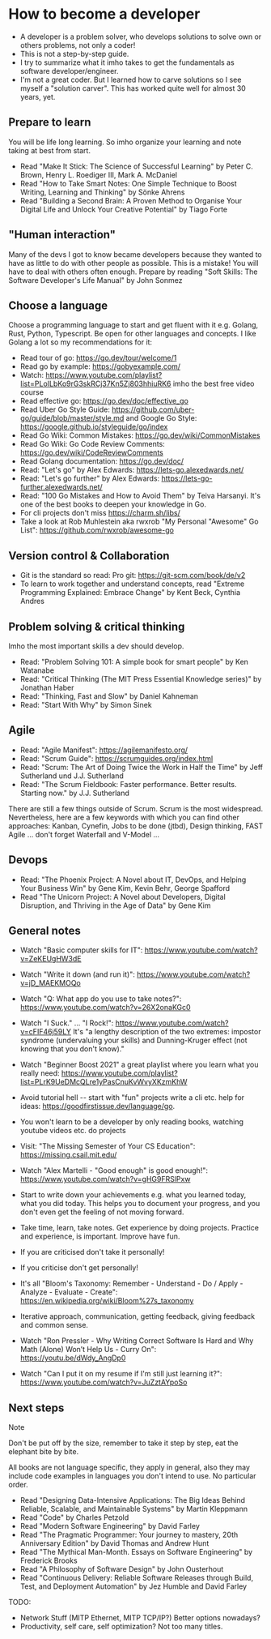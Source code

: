 # How to become a developer

- A developer is a problem solver, who develops solutions to solve own or others problems, not only a coder!
- This is not a step-by-step guide.
- I try to summarize what it imho takes to get the fundamentals as software developer/engineer.
- I'm not a great coder. But I learned how to carve solutions so I see myself a "solution carver". This has worked quite well for almost 30 years, yet.

## Prepare to learn
You will be life long learning. So imho organize your learning and note taking at best from start.
- Read "Make It Stick: The Science of Successful Learning" by Peter C. Brown, Henry L. Roediger III, Mark A. McDaniel
- Read "How to Take Smart Notes: One Simple Technique to Boost Writing, Learning and Thinking" by Sönke Ahrens
- Read "Building a Second Brain: A Proven Method to Organise Your Digital Life and Unlock Your Creative Potential" by Tiago Forte

## "Human interaction"
Many of the devs I got to know became developers because they wanted to have as little to do with other people as possible. This is a mistake! You will have to deal with others often enough. Prepare by reading "Soft Skills: The Software Developer's Life Manual" by John Sonmez

## Choose a language
Choose a programming language to start and get fluent with it e.g. Golang, Rust, Python, Typescript. Be open for other languages and concepts.
I like Golang a lot so my recommendations for it:
- Read tour of go: https://go.dev/tour/welcome/1
- Read go by example: https://gobyexample.com/
- Watch: https://www.youtube.com/playlist?list=PLoILbKo9rG3skRCj37Kn5Zj803hhiuRK6 imho the best free video course
- Read effective go: https://go.dev/doc/effective_go
- Read Uber Go Style Guide: https://github.com/uber-go/guide/blob/master/style.md and Google Go Style: https://google.github.io/styleguide/go/index
- Read Go Wiki: Common Mistakes: https://go.dev/wiki/CommonMistakes
- Read Go Wiki: Go Code Review Comments: https://go.dev/wiki/CodeReviewComments
- Read Golang documentation: https://go.dev/doc/
- Read: "Let's go" by Alex Edwards: https://lets-go.alexedwards.net/
- Read: "Let's go further" by Alex Edwards: https://lets-go-further.alexedwards.net/
- Read: "100 Go Mistakes and How to Avoid Them" by Teiva Harsanyi. It's one of the best books to deepen your knowledge in Go.
- For cli projects don't miss https://charm.sh/libs/
- Take a look at Rob Muhlestein aka rwxrob "My Personal "Awesome" Go List": https://github.com/rwxrob/awesome-go

## Version control & Collaboration

- Git is the standard so read: Pro git: https://git-scm.com/book/de/v2
- To learn to work together and understand concepts, read "Extreme Programming Explained: Embrace Change" by Kent Beck, Cynthia Andres

## Problem solving & critical thinking
Imho the most important skills a dev should develop.

- Read: "Problem Solving 101: A simple book for smart people" by Ken Watanabe
- Read: "Critical Thinking (The MIT Press Essential Knowledge series)" by Jonathan Haber
- Read: "Thinking, Fast and Slow" by Daniel Kahneman
- Read: "Start With Why" by Simon Sinek

## Agile
- Read: "Agile Manifest": https://agilemanifesto.org/
- Read: "Scrum Guide": https://scrumguides.org/index.html
- Read: "Scrum: The Art of Doing Twice the Work in Half the Time" by Jeff Sutherland und J.J. Sutherland
- Read: "The Scrum Fieldbook: Faster performance. Better results. Starting now." by J.J. Sutherland 

There are still a few things outside of Scrum. Scrum is the most widespread. Nevertheless, here are a few keywords with which you can find other approaches: Kanban, Cynefin, Jobs to be done (jtbd), Design thinking, FAST Agile ... don't forget Waterfall and V-Model ...


## Devops

- Read: "The Phoenix Project: A Novel about IT, DevOps, and Helping Your Business Win" by Gene Kim, Kevin Behr, George Spafford
- Read "The Unicorn Project: A Novel about Developers, Digital Disruption, and Thriving in the Age of Data" by Gene Kim


## General notes

- Watch "Basic computer skills for IT": https://www.youtube.com/watch?v=ZeKEUgHW3dE
- Watch "Write it down (and run it)": https://www.youtube.com/watch?v=jD_MAEKMOQo
- Watch "Q: What app do you use to take notes?": https://www.youtube.com/watch?v=26X2onaKGc0
- Watch "I Suck." ... "I Rock!": https://www.youtube.com/watch?v=cFIF46j59LY It's "a lengthy description of the two extremes: impostor syndrome (undervaluing your skills) and Dunning-Kruger effect (not knowing that you don't know)."

- Watch "Beginner Boost 2021" a great playlist where you learn what you really need: https://www.youtube.com/playlist?list=PLrK9UeDMcQLre1yPasCnuKvWvyXKzmKhW
- Avoid tutorial hell -- start with "fun" projects write a cli etc. help for ideas: https://goodfirstissue.dev/language/go.
- You won't learn to be a developer by only reading books, watching youtube videos etc. do projects
- Visit: "The Missing Semester of Your CS Education": https://missing.csail.mit.edu/
- Watch "Alex Martelli - "Good enough" is good enough!": https://www.youtube.com/watch?v=gHG9FRSlPxw
- Start to write down your achievements e.g. what you learned today, what you did today. This helps you to document your progress, and you don't even get the feeling of not moving forward.
- Take time, learn, take notes. Get experience by doing projects. Practice and experience, is important. Improve have fun.
- If you are criticised don't take it personally!
- If you criticise don't get personally!
- It's all "Bloom's Taxonomy: Remember - Understand - Do / Apply - Analyze - Evaluate - Create": https://en.wikipedia.org/wiki/Bloom%27s_taxonomy
- Iterative approach, communication, getting feedback, giving feedback and common sense.
- Watch "Ron Pressler - Why Writing Correct Software Is Hard and Why Math (Alone) Won’t Help Us - Curry On": https://youtu.be/dWdy_AngDp0
- Watch "Can I put it on my resume if I'm still just learning it?": https://www.youtube.com/watch?v=JuZztAYpoSo

## Next steps

> [!NOTE]
> Don't be put off by the size, remember to take it step by step, eat the elephant bite by bite.

All books are not language specific, they apply in general, also they may include code examples in languages you don't intend to use. No particular order.

- Read "Designing Data-Intensive Applications: The Big Ideas Behind Reliable, Scalable, and Maintainable Systems" by Martin Kleppmann
- Read "Code" by Charles Petzold
- Read "Modern Software Engineering" by David Farley
- Read "The Pragmatic Programmer: Your journey to mastery, 20th Anniversary Edition" by David Thomas and Andrew Hunt
- Read "The Mythical Man-Month. Essays on Software Engineering" by Frederick Brooks
- Read "A Philosophy of Software Design" by John Ousterhout
- Read "Continuous Delivery: Reliable Software Releases through Build, Test, and Deployment Automation" by Jez Humble and David Farley 
 
TODO: 
- Network Stuff (MITP Ethernet, MITP TCP/IP?) Better options nowadays?
- Productivity, self care, self optimization? Not too many titles.

